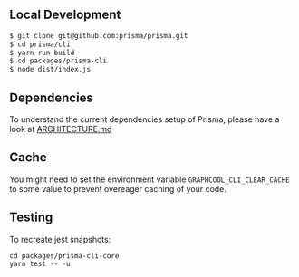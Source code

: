 ## Local Development

```sh
$ git clone git@github.com:prisma/prisma.git
$ cd prisma/cli
$ yarn run build
$ cd packages/prisma-cli
$ node dist/index.js
```

## Dependencies

To understand the current dependencies setup of Prisma, please have a look at [ARCHITECTURE.md](https://github.com/prisma/prisma/blob/master/cli/ARCHITECTURE.md)

## Cache

You might need to set the environment variable `GRAPHCOOL_CLI_CLEAR_CACHE` to some value to prevent overeager caching of your code.

## Testing

To recreate jest snapshots:

```
cd packages/prisma-cli-core
yarn test -- -u
```
